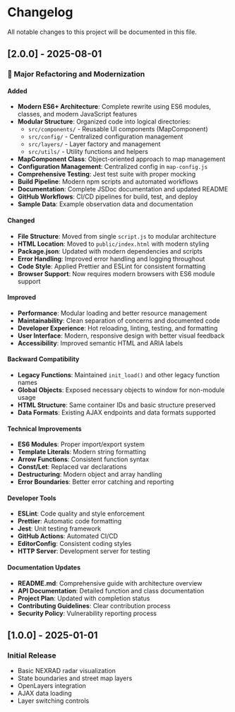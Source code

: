 # Changelog

All notable changes to this project will be documented in this file.

## [2.0.0] - 2025-08-01

### 🚀 Major Refactoring and Modernization

#### Added
- **Modern ES6+ Architecture**: Complete rewrite using ES6 modules, classes, and modern JavaScript features
- **Modular Structure**: Organized code into logical directories:
  - `src/components/` - Reusable UI components (MapComponent)
  - `src/config/` - Centralized configuration management
  - `src/layers/` - Layer factory and management
  - `src/utils/` - Utility functions and helpers
- **MapComponent Class**: Object-oriented approach to map management
- **Configuration Management**: Centralized config in `map-config.js`
- **Comprehensive Testing**: Jest test suite with proper mocking
- **Build Pipeline**: Modern npm scripts and automated workflows
- **Documentation**: Complete JSDoc documentation and updated README
- **GitHub Workflows**: CI/CD pipelines for build, test, and deploy
- **Sample Data**: Example observation data and documentation

#### Changed
- **File Structure**: Moved from single `script.js` to modular architecture
- **HTML Location**: Moved to `public/index.html` with modern styling
- **Package.json**: Updated with modern dependencies and scripts
- **Error Handling**: Improved error handling and logging throughout
- **Code Style**: Applied Prettier and ESLint for consistent formatting
- **Browser Support**: Now requires modern browsers with ES6 module support

#### Improved
- **Performance**: Modular loading and better resource management
- **Maintainability**: Clean separation of concerns and documented code
- **Developer Experience**: Hot reloading, linting, testing, and formatting
- **User Interface**: Modern, responsive design with better visual feedback
- **Accessibility**: Improved semantic HTML and ARIA labels

#### Backward Compatibility
- **Legacy Functions**: Maintained `init_load()` and other legacy function names
- **Global Objects**: Exposed necessary objects to window for non-module usage
- **HTML Structure**: Same container IDs and basic structure preserved
- **Data Formats**: Existing AJAX endpoints and data formats supported

#### Technical Improvements
- **ES6 Modules**: Proper import/export system
- **Template Literals**: Modern string formatting
- **Arrow Functions**: Consistent function syntax
- **Const/Let**: Replaced var declarations
- **Destructuring**: Modern object and array handling
- **Error Boundaries**: Better error catching and reporting

#### Developer Tools
- **ESLint**: Code quality and style enforcement
- **Prettier**: Automatic code formatting
- **Jest**: Unit testing framework
- **GitHub Actions**: Automated CI/CD
- **EditorConfig**: Consistent coding styles
- **HTTP Server**: Development server for testing

#### Documentation Updates
- **README.md**: Comprehensive guide with architecture overview
- **API Documentation**: Detailed function and class documentation
- **Project Plan**: Updated with completion status
- **Contributing Guidelines**: Clear contribution process
- **Security Policy**: Vulnerability reporting process

## [1.0.0] - 2025-01-01

### Initial Release
- Basic NEXRAD radar visualization
- State boundaries and street map layers
- OpenLayers integration
- AJAX data loading
- Layer switching controls

